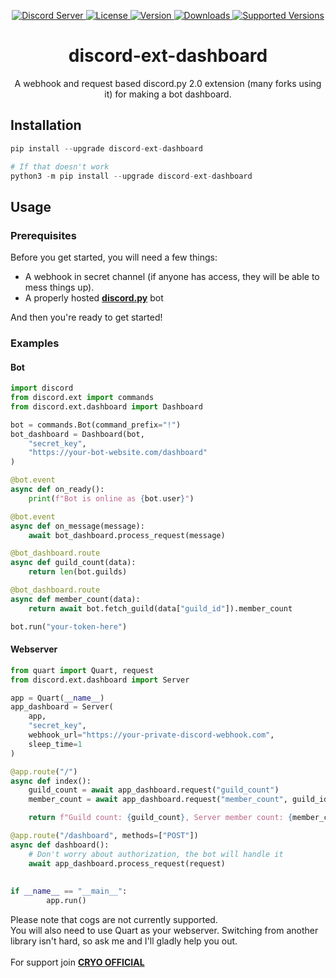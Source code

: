 <p align="center">
        <a href="https://discord.gg/Em2ZwkVbfE">
            <img alt="Discord Server"
                 src="https://discord.com/api/guilds/776230580941619251/embed.png" />
        </a>
        <a href="https://opensource.org/licenses/MIT">
            <img alt="License"
                 src="https://img.shields.io/badge/License-MIT-yellow.svg" />
        </a>
        <a href="https://pypi.org/project/discord-ext-dashboard/">
                <img alt="Version"
                     src="https://img.shields.io/pypi/v/discord-ext-dashboard.svg?text=version" />
        </a>
        <a href="https://pypi.org/project/discord-ext-dashboard/">
                <img alt="Downloads"
                     src="https://img.shields.io/pypi/dm/discord-ext-dashboard.svg" />
        </a>
        <a href="https://pypi.org/project/discord-ext-dashboard/">
                <img alt="Supported Versions"
                     src="https://img.shields.io/pypi/pyversions/discord-ext-dashboard.svg" />
        </a>
</p>

<h1 align=center>discord-ext-dashboard</h1>
<p align=center>A webhook and request based discord.py 2.0 extension (many forks using it) for making a bot dashboard.</p>

## Installation
```py
pip install --upgrade discord-ext-dashboard

# If that doesn't work
python3 -m pip install --upgrade discord-ext-dashboard
```

## Usage
### Prerequisites
Before you get started, you will need a few things:
 - A webhook in secret channel (if anyone has access, they will be able to mess things up).
 - A properly hosted [**discord.py**](https://github.com/Rapptz/discord.py) bot
 
 And then you're ready to get started!

### Examples
#### Bot
```py
import discord
from discord.ext import commands
from discord.ext.dashboard import Dashboard

bot = commands.Bot(command_prefix="!")
bot_dashboard = Dashboard(bot,
	"secret_key", 
	"https://your-bot-website.com/dashboard"
)

@bot.event
async def on_ready():
	print(f"Bot is online as {bot.user}")

@bot.event
async def on_message(message):
	await bot_dashboard.process_request(message)

@bot_dashboard.route
async def guild_count(data):
	return len(bot.guilds)

@bot_dashboard.route
async def member_count(data):
	return await bot.fetch_guild(data["guild_id"]).member_count

bot.run("your-token-here")
```


#### Webserver
```py
from quart import Quart, request
from discord.ext.dashboard import Server

app = Quart(__name__)
app_dashboard = Server(
	app,
	"secret_key", 
	webhook_url="https://your-private-discord-webhook.com",
	sleep_time=1
)

@app.route("/")
async def index():
	guild_count = await app_dashboard.request("guild_count")
	member_count = await app_dashboard.request("member_count", guild_id=776230580941619251)

	return f"Guild count: {guild_count}, Server member count: {member_count}"

@app.route("/dashboard", methods=["POST"])
async def dashboard():
	# Don't worry about authorization, the bot will handle it
	await app_dashboard.process_request(request)
        
        
if __name__ == "__main__":
        app.run()
```


Please note that cogs are not currently supported.
<br>
You will also need to use Quart as your webserver. Switching from another library isn't hard, so ask me and I'll gladly help you out.
<br><br>
For support join [**CRYO OFFICIAL**](https://discord.gg/Em2ZwkVbfE)
